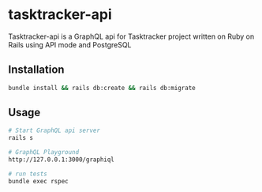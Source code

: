 # tasktracker-api

Tasktracker-api is a GraphQL api for Tasktracker project written on Ruby on Rails using API mode and PostgreSQL

## Installation

```bash
bundle install && rails db:create && rails db:migrate
```

## Usage

```bash
# Start GraphQL api server
rails s

# GraphQL Playground
http://127.0.0.1:3000/graphiql

# run tests
bundle exec rspec
```